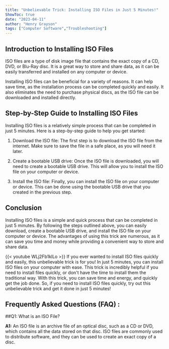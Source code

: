 ```yaml
---
title: "Unbelievable Trick: Installing ISO Files in Just 5 Minutes!"
ShowToc: true 
date: "2023-04-11"
author: "Henry Grayson" 
tags: ["Computer Software","Troubleshooting"]
---
```

## Introduction to Installing ISO Files

ISO files are a type of disk image file that contains the exact copy of a CD, DVD, or Blu-Ray disc. It is a great way to store and share data, as it can be easily transferred and installed on any computer or device. 

Installing ISO files can be beneficial for a variety of reasons. It can help save time, as the installation process can be completed quickly and easily. It also eliminates the need to purchase physical discs, as the ISO file can be downloaded and installed directly. 

## Step-by-Step Guide to Installing ISO Files

Installing ISO files is a relatively simple process that can be completed in just 5 minutes. Here is a step-by-step guide to help you get started: 

1. Download the ISO file: The first step is to download the ISO file from the internet. Make sure to save the file in a safe place, as you will need it later.

2. Create a bootable USB drive: Once the ISO file is downloaded, you will need to create a bootable USB drive. This will allow you to install the ISO file on your computer or device.

3. Install the ISO file: Finally, you can install the ISO file on your computer or device. This can be done using the bootable USB drive that you created in the previous step. 

## Conclusion

Installing ISO files is a simple and quick process that can be completed in just 5 minutes. By following the steps outlined above, you can easily download, create a bootable USB drive, and install the ISO file on your computer or device. The advantages of using this trick are numerous, as it can save you time and money while providing a convenient way to store and share data.

{{< youtube WLj2Fb1klLo >}} 
If you ever wanted to install ISO files quickly and easily, this unbelievable trick is for you! In just 5 minutes, you can install ISO files on your computer with ease. This trick is incredibly helpful if you need to install files quickly, or don't have the time to install them the traditional way. With this trick, you can save time and energy, and quickly get the job done. So, if you need to install ISO files quickly, try out this unbelievable trick and get it done in just 5 minutes!

## Frequently Asked Questions (FAQ) :
##Q1: What is an ISO File?

**A1:** An ISO file is an archive file of an optical disc, such as a CD or DVD, which contains all the data stored on that disc. ISO files are commonly used to distribute software, and they can be used to create an exact copy of a disc.





